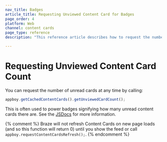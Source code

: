 ```yaml
---
nav_title: Badges
article_title: Requesting Unviewed Content Card for Badges
page_order: 4
platform: Web
channel: content cards
page_type: reference
description: "This reference article describes how to request the number of unread Content Cards."

---
```


# Requesting Unviewed Content Card Count

You can request the number of unread cards at any time by calling:

``` javascript
appboy.getCachedContentCards().getUnviewedCardCount();
```

This is often used to power badges signifying how many unread content cards there are. See the [JSDocs](https://js.appboycdn.com/web-sdk/latest/doc/ab.ContentCards.html#toc4) for more information.

{% comment %}
Braze will not refresh Content Cards on new page loads (and so this function will return 0) until you show the feed or call `appboy.requestContentCardsRefresh();`.
{% endcomment %}
